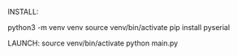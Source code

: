 INSTALL:

python3 -m venv venv
source venv/bin/activate
pip install pyserial

LAUNCH:
source venv/bin/activate
python main.py